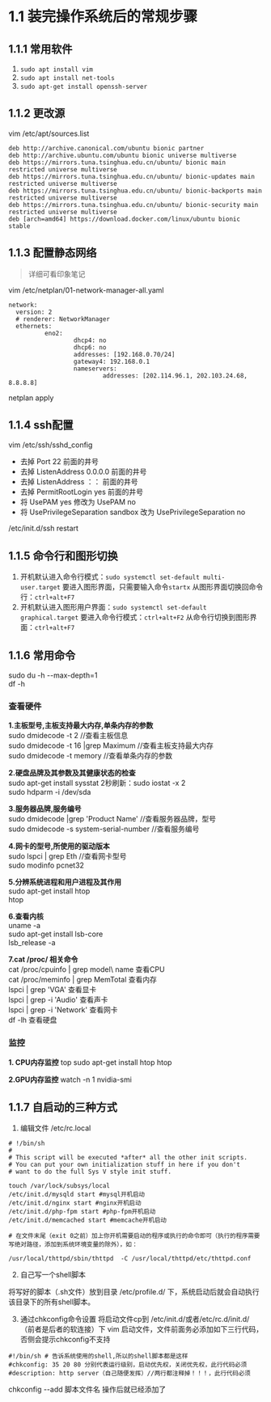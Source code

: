 # 1.1 装完操作系统后的常规步骤

## 1.1.1 常用软件
1. `sudo apt install vim`
2. `sudo apt install net-tools`
3. `sudo apt-get install openssh-server`


## 1.1.2 更改源
vim /etc/apt/sources.list
```shell
deb http://archive.canonical.com/ubuntu bionic partner
deb http://archive.ubuntu.com/ubuntu bionic universe multiverse
deb https://mirrors.tuna.tsinghua.edu.cn/ubuntu/ bionic main restricted universe multiverse
deb https://mirrors.tuna.tsinghua.edu.cn/ubuntu/ bionic-updates main restricted universe multiverse
deb https://mirrors.tuna.tsinghua.edu.cn/ubuntu/ bionic-backports main restricted universe multiverse
deb https://mirrors.tuna.tsinghua.edu.cn/ubuntu/ bionic-security main restricted universe multiverse
deb [arch=amd64] https://download.docker.com/linux/ubuntu bionic stable
```


## 1.1.3 配置静态网络
> 详细可看印象笔记

vim /etc/netplan/01-network-manager-all.yaml
```shell
network:
  version: 2
  # renderer: NetworkManager
  ethernets:
          eno2:
                  dhcp4: no
                  dhcp6: no
                  addresses: [192.168.0.70/24]
                  gateway4: 192.168.0.1
                  nameservers:
                          addresses: [202.114.96.1, 202.103.24.68, 8.8.8.8]
```
netplan apply


## 1.1.4 ssh配置
vim /etc/ssh/sshd_config  
- 去掉 Port 22 前面的井号
- 去掉 ListenAddress 0.0.0.0 前面的井号
- 去掉 ListenAddress ：： 前面的井号
- 去掉 PermitRootLogin yes 前面的井号
- 将 UsePAM yes 修改为 UsePAM no
- 将 UsePrivilegeSeparation sandbox 改为 UsePrivilegeSeparation no

/etc/init.d/ssh restart


## 1.1.5 命令行和图形切换
1. 开机默认进入命令行模式：`sudo systemctl set-default multi-user.target`
要进入图形界面，只需要输入命令`startx`
从图形界面切换回命令行：`ctrl+alt+F7`
2. 开机默认进入图形用户界面：`sudo systemctl set-default graphical.target`
要进入命令行模式：`ctrl+alt+F2`
从命令行切换到图形界面：`ctrl+alt+F7`


## 1.1.6 常用命令
 sudo du -h --max-depth=1<br>
 df -h

### 查看硬件
**1.主板型号,主板支持最大内存,单条内存的参数**<br>
sudo dmidecode -t 2 //查看主板信息<br>
sudo dmidecode -t 16 |grep Maximum //查看主板支持最大内存<br>
sudo dmidecode -t memory //查看单条内存的参数<br>

**2.硬盘品牌及其参数及其健康状态的检查**<br>
sudo apt-get install sysstat 2秒刷新：sudo iostat -x 2<br>
sudo hdparm -i /dev/sda <br>

**3.服务器品牌,服务编号**<br>
sudo dmidecode |grep 'Product Name' //查看服务器品牌，型号<br>
sudo dmidecode -s system-serial-number //查看服务编号<br>

**4.网卡的型号,所使用的驱动版本**<br>
sudo lspci | grep Eth //查看网卡型号<br>
sudo modinfo pcnet32 <br>

**5.分辨系统进程和用户进程及其作用**<br>
sudo apt-get install htop<br>
htop<br>

**6.查看内核**<br>
uname -a<br>
sudo apt-get install lsb-core<br>
lsb_release -a<br>

**7.cat /proc/ 相关命令**<br>
cat /proc/cpuinfo | grep model\ name 查看CPU<br>
cat /proc/meminfo | grep MemTotal  查看内存<br>
lspci | grep 'VGA'  查看显卡<br>
lspci | grep -i 'Audio'  查看声卡<br>
lspci | grep -i 'Network'  查看网卡<br>
df -lh  查看硬盘<br>

### 监控
**1. CPU内存监控**
top
sudo apt-get install htop
htop

**2.GPU内存监控**
watch -n 1 nvidia-smi


## 1.1.7 自启动的三种方式
1. 编辑文件 /etc/rc.local

``` shell
# !/bin/sh
#
# This script will be executed *after* all the other init scripts.
# You can put your own initialization stuff in here if you don't
# want to do the full Sys V style init stuff.

touch /var/lock/subsys/local
/etc/init.d/mysqld start #mysql开机启动
/etc/init.d/nginx start #nginx开机启动
/etc/init.d/php-fpm start #php-fpm开机启动
/etc/init.d/memcached start #memcache开机启动

# 在文件末尾（exit 0之前）加上你开机需要启动的程序或执行的命令即可（执行的程序需要写绝对路径，添加到系统环境变量的除外），如：

/usr/local/thttpd/sbin/thttpd  -C /usr/local/thttpd/etc/thttpd.conf
```


2. 自己写一个shell脚本

  将写好的脚本（.sh文件）放到目录 /etc/profile.d/ 下，系统启动后就会自动执行该目录下的所有shell脚本。

3. 通过chkconfig命令设置
    将启动文件cp到 /etc/init.d/或者/etc/rc.d/init.d/（前者是后者的软连接）下
    vim 启动文件，文件前面务必添加如下三行代码，否侧会提示chkconfig不支持

  ```shell
  #!/bin/sh # 告诉系统使用的shell,所以的shell脚本都是这样
  #chkconfig: 35 20 80 分别代表运行级别，启动优先权，关闭优先权，此行代码必须
  #description: http server（自己随便发挥）//两行都注释掉！！！，此行代码必须
  ```
  chkconfig --add 脚本文件名 操作后就已经添加了

